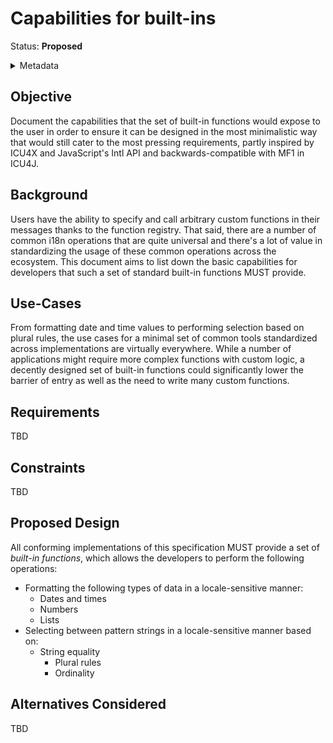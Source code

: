# Capabilities for built-ins

Status: **Proposed**

<details>
	<summary>Metadata</summary>
	<dl>
		<dt>Contributors</dt>
		<dd>@ryzokuken</dd>
		<dt>First proposed</dt>
		<dd>2023-08-22</dd>
		<dt>Pull Request</dt>
		<dd><a href="https://github.com/unicode-org/message-format-wg/pull/457">#457</a></dd>
	</dl>
</details>

## Objective

Document the capabilities that the set of built-in functions would expose to the user in order to ensure it can be designed in the most minimalistic way that would still cater to the most pressing requirements, partly inspired by ICU4X and JavaScript's Intl API and backwards-compatible with MF1 in ICU4J.

## Background

Users have the ability to specify and call arbitrary custom functions in their messages thanks to the function registry.
That said, there are a number of common i18n operations that are quite universal and there's a lot of value in standardizing the usage of these common operations across the ecosystem.
This document aims to list down the basic capabilities for developers that such a set of standard built-in functions MUST provide.

## Use-Cases

From formatting date and time values to performing selection based on plural rules, the use cases for a minimal set of common tools standardized across implementations are virtually everywhere. While a number of applications might require more complex functions with custom logic, a decently designed set of built-in functions could significantly lower the barrier of entry as well as the need to write many custom functions.

## Requirements

TBD

## Constraints

TBD

## Proposed Design

All conforming implementations of this specification MUST provide a set of <dfn>built-in functions</dfn>, which allows the developers to perform the following operations:

- Formatting the following types of data in a locale-sensitive manner:
  - Dates and times
  - Numbers
  - Lists
- Selecting between pattern strings in a locale-sensitive manner based on:
  - String equality
    - Plural rules
    - Ordinality

## Alternatives Considered

TBD
